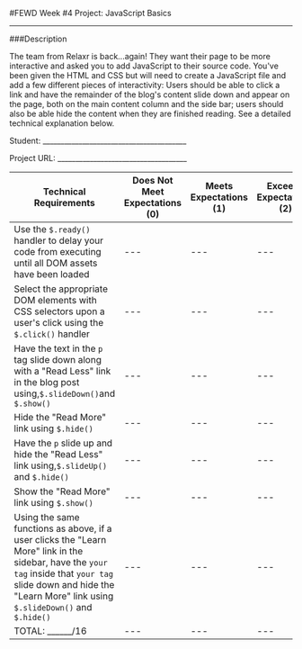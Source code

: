 #FEWD Week #4 Project: JavaScript Basics

---


###Description


The team from Relaxr is back...again! They want their page to be more interactive and asked you to add JavaScript to
their source code. You've been given the HTML and CSS but will need to create a JavaScript file and add a few different
pieces of interactivity:  Users should be able to click a link and have the remainder of the blog's content slide down
and appear on the page, both on the main content column and the side bar; users should also be able hide the content
when they are finished reading. See a detailed technical explanation below.

Student: ________________________________________

Project URL: ____________________________________


| Technical Requirements | Does Not Meet Expectations (0) | Meets Expectations (1) | Exceeds Expectations (2) |
| --- | --- | --- | --- |
| Use the `$.ready()` handler to delay your code from executing until all DOM assets have been loaded | --- | --- | --- |
| Select the appropriate DOM elements with CSS selectors upon a user's click using the `$.click()` handler | --- | --- | --- |
|Have the text in the `p` tag slide down along with a "Read Less" link in the blog post using,`$.slideDown()`and `$.show()`| --- | --- | --- |
| Hide the "Read More" link using `$.hide()` | --- | --- | --- |
| Have the `p` slide up and hide the "Read Less" link using,`$.slideUp()` and `$.hide()` | --- | --- | --- |
| Show the "Read More" link using `$.show()`| --- | --- | --- |
| Using the same functions as above, if a user clicks the "Learn More" link in the sidebar, have the `your tag` inside that `your tag` slide down and hide the "Learn More" link using `$.slideDown()` and `$.hide()` | --- | --- | --- |
|TOTAL: ______/16| --- | --- | --- |
